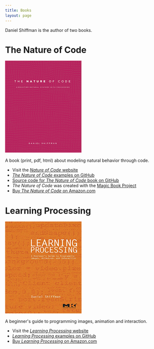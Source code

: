 ```yaml
---
title: Books
layout: page
---
```


Daniel Shiffman is the author of two books.

# The Nature of Code

[![](noc_cover.png)](http://natureofcode.com)

A book (print, pdf, html) about modeling natural behavior through code.

- Visit the [_Nature of Code_ website](http://natureofcode.com)
- [_The Nature of Code_ examples on GitHub](https://github.com/shiffman/The-Nature-of-Code-Examples)
- [Source code for _The Nature of Code_ book on GitHub](https://github.com/shiffman/The-Nature-of-Code)
- _The Nature of Code_ was created with the [Magic Book Project](https://github.com/runemadsen/Magic-Book-Project)
- [Buy _The Nature of Code_ on Amazon.com](http://www.amazon.com/gp/product/0985930802/ref=as_li_ss_tl?ie=UTF8&camp=1789&creative=390957&creativeASIN=0985930802&linkCode=as2&tag=shiffman-20)

# Learning Processing

[![](lp_cover.png)](http://www.amazon.com/gp/product/0123736021/ref=as_li_ss_tl?ie=UTF8&camp=1789&creative=390957&creativeASIN=0123736021&linkCode=as2&tag=shiffman-20)

A beginner's guide to programming images, animation and interaction.

- Visit the [_Learning Processing_ website](http://learningprocessing.com)
- [_Learning Processing_ examples on GitHub](https://github.com/shiffman/LearningProcessing)
- [Buy _Learning Processing_ on Amazon.com](http://www.amazon.com/gp/product/0123736021/ref=as_li_ss_tl?ie=UTF8&camp=1789&creative=390957&creativeASIN=0123736021&linkCode=as2&tag=shiffman-20)
